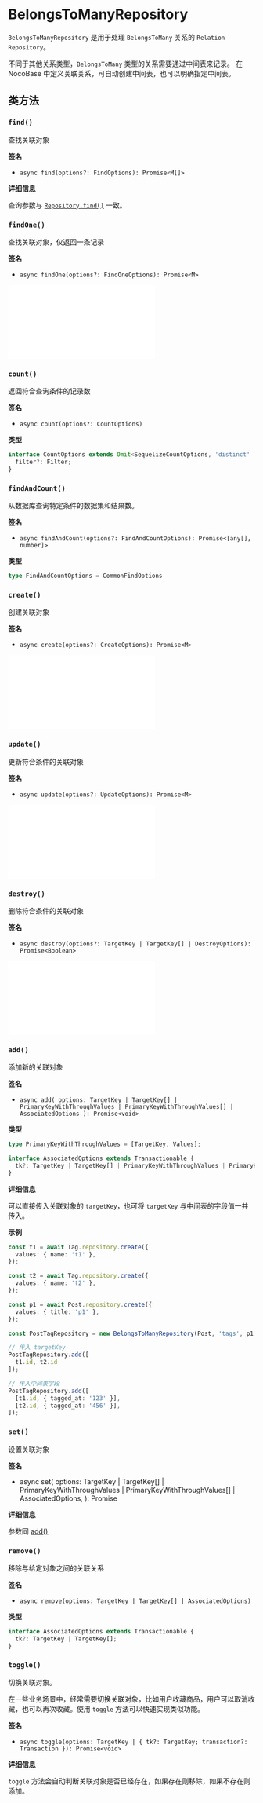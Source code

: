 # BelongsToManyRepository
`BelongsToManyRepository` 是用于处理 `BelongsToMany` 关系的 `Relation Repository`。

不同于其他关系类型，`BelongsToMany` 类型的关系需要通过中间表来记录。
在 NocoBase 中定义关联关系，可自动创建中间表，也可以明确指定中间表。

## 类方法

### `find()`

查找关联对象

**签名**

* `async find(options?: FindOptions): Promise<M[]>`

**详细信息**

查询参数与 [`Repository.find()`](../repository.md#find) 一致。

### `findOne()`

查找关联对象，仅返回一条记录

**签名**

* `async findOne(options?: FindOneOptions): Promise<M>`

<embed src="../shared/find-one.md"></embed>


### `count()`

返回符合查询条件的记录数

**签名**

* `async count(options?: CountOptions)`

**类型**
```typescript
interface CountOptions extends Omit<SequelizeCountOptions, 'distinct' | 'where' | 'include'>, Transactionable {
  filter?: Filter;
}
```

### `findAndCount()`

从数据库查询特定条件的数据集和结果数。

**签名**

* `async findAndCount(options?: FindAndCountOptions): Promise<[any[], number]>`

**类型**
```typescript
type FindAndCountOptions = CommonFindOptions
```

### `create()`

创建关联对象

**签名**

* `async create(options?: CreateOptions): Promise<M>`

<embed src="../shared/create-options.md"></embed>

### `update()`

更新符合条件的关联对象

**签名**

* `async update(options?: UpdateOptions): Promise<M>`

<embed src="../shared/update-options.md"></embed>

### `destroy()`

删除符合条件的关联对象

**签名**

* `async destroy(options?: TargetKey | TargetKey[] | DestroyOptions): Promise<Boolean>`

<embed src="../shared/destroy-options.md"></embed>

### `add()`

添加新的关联对象

**签名**

* `async add(
  options: TargetKey | TargetKey[] | PrimaryKeyWithThroughValues | PrimaryKeyWithThroughValues[] | AssociatedOptions
  ): Promise<void>`

**类型**

```typescript
type PrimaryKeyWithThroughValues = [TargetKey, Values];

interface AssociatedOptions extends Transactionable {
  tk?: TargetKey | TargetKey[] | PrimaryKeyWithThroughValues | PrimaryKeyWithThroughValues[];
}
```

**详细信息**

可以直接传入关联对象的 `targetKey`，也可将 `targetKey` 与中间表的字段值一并传入。

**示例**
```typescript
const t1 = await Tag.repository.create({
  values: { name: 't1' },
});

const t2 = await Tag.repository.create({
  values: { name: 't2' },
});

const p1 = await Post.repository.create({
  values: { title: 'p1' },
});

const PostTagRepository = new BelongsToManyRepository(Post, 'tags', p1.id);

// 传入 targetKey
PostTagRepository.add([
  t1.id, t2.id
]);

// 传入中间表字段
PostTagRepository.add([
  [t1.id, { tagged_at: '123' }],
  [t2.id, { tagged_at: '456' }],
]);
```

### `set()`

设置关联对象

**签名**
* async set(
  options: TargetKey | TargetKey[] | PrimaryKeyWithThroughValues | PrimaryKeyWithThroughValues[] | AssociatedOptions,
  ): Promise<void>

**详细信息**

参数同 [add()](#add)

### `remove()`

移除与给定对象之间的关联关系

**签名**
* `async remove(options: TargetKey | TargetKey[] | AssociatedOptions)`

**类型**
```typescript
interface AssociatedOptions extends Transactionable {
  tk?: TargetKey | TargetKey[];
}
```

### `toggle()`

切换关联对象。

在一些业务场景中，经常需要切换关联对象，比如用户收藏商品，用户可以取消收藏，也可以再次收藏。使用 `toggle` 方法可以快速实现类似功能。

**签名**

* `async toggle(options: TargetKey | { tk?: TargetKey; transaction?: Transaction }): Promise<void>`

**详细信息**

`toggle` 方法会自动判断关联对象是否已经存在，如果存在则移除，如果不存在则添加。
